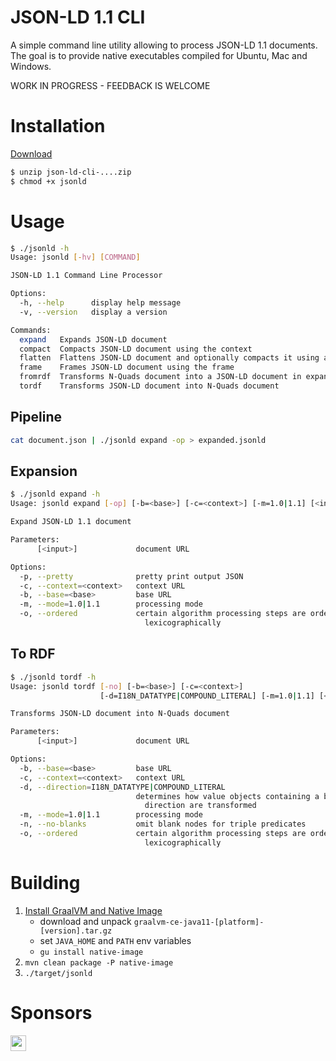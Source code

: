 # JSON-LD 1.1 CLI

A simple command line utility allowing to process JSON-LD 1.1 documents. The goal is to provide native executables  compiled for Ubuntu, Mac and Windows.

WORK IN PROGRESS - FEEDBACK IS WELCOME

# Installation

[Download](https://github.com/filip26/json-ld-cli/actions/runs/2111255917)

```bash
$ unzip json-ld-cli-....zip
$ chmod +x jsonld
```

# Usage

```bash
$ ./jsonld -h
Usage: jsonld [-hv] [COMMAND]

JSON-LD 1.1 Command Line Processor

Options:
  -h, --help      display help message
  -v, --version   display a version

Commands:
  expand   Expands JSON-LD document
  compact  Compacts JSON-LD document using the context
  flatten  Flattens JSON-LD document and optionally compacts it using a context
  frame    Frames JSON-LD document using the frame
  fromrdf  Transforms N-Quads document into a JSON-LD document in expanded form
  tordf    Transforms JSON-LD document into N-Quads document
```

## Pipeline
```bash
cat document.json | ./jsonld expand -op > expanded.jsonld
```

## Expansion

```bash
$ ./jsonld expand -h
Usage: jsonld expand [-op] [-b=<base>] [-c=<context>] [-m=1.0|1.1] [<input>]

Expand JSON-LD 1.1 document

Parameters:
      [<input>]             document URL

Options:
  -p, --pretty              pretty print output JSON
  -c, --context=<context>   context URL
  -b, --base=<base>         base URL
  -m, --mode=1.0|1.1        processing mode
  -o, --ordered             certain algorithm processing steps are ordered
                              lexicographically
```

## To RDF

```bash
$ ./jsonld tordf -h
Usage: jsonld tordf [-no] [-b=<base>] [-c=<context>]
                    [-d=I18N_DATATYPE|COMPOUND_LITERAL] [-m=1.0|1.1] [<input>]

Transforms JSON-LD document into N-Quads document

Parameters:
      [<input>]             document URL

Options:
  -b, --base=<base>         base URL
  -c, --context=<context>   context URL
  -d, --direction=I18N_DATATYPE|COMPOUND_LITERAL
                            determines how value objects containing a base
                              direction are transformed
  -m, --mode=1.0|1.1        processing mode
  -n, --no-blanks           omit blank nodes for triple predicates
  -o, --ordered             certain algorithm processing steps are ordered
                              lexicographically
```

# Building

1. [Install GraalVM and Native Image](https://www.graalvm.org/java/quickstart/)
   - download and unpack ```graalvm-ce-java11-[platform]-[version].tar.gz```
   - set ```JAVA_HOME``` and ```PATH``` env variables
   - ```gu install native-image```
3. ```mvn clean package -P native-image```
4. ```./target/jsonld```

# Sponsors

<a href="https://github.com/thadguidry">
  <img src="https://avatars.githubusercontent.com/u/986438?v=4" width="25" />
</a> 
